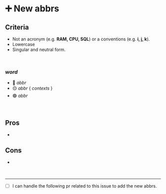 # ➕ New abbrs

## Criteria

- Not an acronym (e.g. **RAM, CPU, SQL**) or a conventions (e.g. **i, j, k**).
- Lowercase
- Singular and neutral form.

<br>

### _word_
- 🔴 _abbr_
- 🟡 _abbr_ { _contexts_ }
- 🟢 _abbr_

<br>

## Pros
- 

## Cons
- 

<br>

---

- [ ] I can handle the following pr related to this issue to add the new abbrs.
